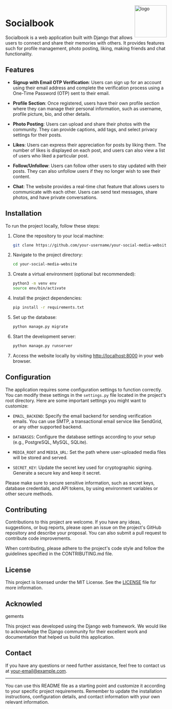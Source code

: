  
 <img src="sclone/static/logo.png" alt="logo" width="100" height="100" align="right" /> 
 
# Socialbook 


Socialbook is a web application built with Django that allows users to connect and share their memories with others. It provides features such for profile management, photo posting, liking, making friends and chat functionality.

## Features

- **Signup with Email OTP Verification**: Users can sign up for an account using their email address and complete the verification process using a One-Time Password (OTP) sent to their email.

- **Profile Section**: Once registered, users have their own profile section where they can manage their personal information, such as username, profile picture, bio, and other details.

- **Photo Posting**: Users can upload and share their photos with the community. They can provide captions, add tags, and select privacy settings for their posts.

- **Likes**: Users can express their appreciation for posts by liking them. The number of likes is displayed on each post, and users can also view a list of users who liked a particular post.

- **Follow/Unfollow**: Users can follow other users to stay updated with their posts. They can also unfollow users if they no longer wish to see their content.

- **Chat**: The website provides a real-time chat feature that allows users to communicate with each other. Users can send text messages, share photos, and have private conversations.

## Installation

To run the project locally, follow these steps:

1. Clone the repository to your local machine:

   ```bash
   git clone https://github.com/your-username/your-social-media-website.git
   ```

2. Navigate to the project directory:

   ```bash
   cd your-social-media-website
   ```

3. Create a virtual environment (optional but recommended):

   ```bash
   python3 -m venv env
   source env/bin/activate
   ```

4. Install the project dependencies:

   ```bash
   pip install -r requirements.txt
   ```

5. Set up the database:

   ```bash
   python manage.py migrate
   ```

6. Start the development server:

   ```bash
   python manage.py runserver
   ```

7. Access the website locally by visiting [http://localhost:8000](http://localhost:8000) in your web browser.

## Configuration

The application requires some configuration settings to function correctly. You can modify these settings in the `settings.py` file located in the project's root directory. Here are some important settings you might want to customize:

- `EMAIL_BACKEND`: Specify the email backend for sending verification emails. You can use SMTP, a transactional email service like SendGrid, or any other supported backend.

- `DATABASES`: Configure the database settings according to your setup (e.g., PostgreSQL, MySQL, SQLite).

- `MEDIA_ROOT` and `MEDIA_URL`: Set the path where user-uploaded media files will be stored and served.

- `SECRET_KEY`: Update the secret key used for cryptographic signing. Generate a secure key and keep it secret.

Please make sure to secure sensitive information, such as secret keys, database credentials, and API tokens, by using environment variables or other secure methods.

## Contributing

Contributions to this project are welcome. If you have any ideas, suggestions, or bug reports, please open an issue on the project's GitHub repository and describe your proposal. You can also submit a pull request to contribute code improvements.

When contributing, please adhere to the project's code style and follow the guidelines specified in the CONTRIBUTING.md file.

## License

This project is licensed under the MIT License. See the [LICENSE](LICENSE) file for more information.

## Acknowled

gements

This project was developed using the Django web framework. We would like to acknowledge the Django community for their excellent work and documentation that helped us build this application.

## Contact

If you have any questions or need further assistance, feel free to contact us at your-email@example.com.

---

You can use this README file as a starting point and customize it according to your specific project requirements. Remember to update the installation instructions, configuration details, and contact information with your own relevant information.